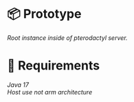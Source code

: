 # 📦 Prototype
*Root instance inside of pterodactyl server.*
# 🚩 Requirements
*Java 17* <br />
*Host use not arm architecture*

